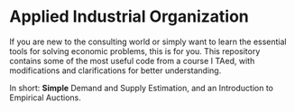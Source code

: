 # Applied Industrial Organization
If you are new to the consulting world or simply want to learn the essential tools for solving economic problems, this is for you. This repository contains some of the most useful code from a course I TAed, with modifications and clarifications for better understanding.  

In short: **Simple** Demand and Supply Estimation, and an Introduction to Empirical Auctions. 
